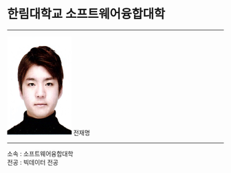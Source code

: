 # 한림대학교 소프트웨어융합대학
--- 
<img src=전재명.jpg width=150 height=230>  
전재명

---

소속 : 소프트웨어융합대학  
전공 : 빅데이터 전공  

